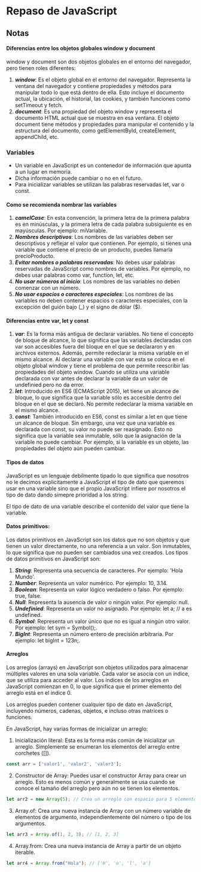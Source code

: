 # Repaso de JavaScript

## Notas

#### Diferencias entre los objetos globales window y document
window y document son dos objetos globales en el entorno del navegador, pero tienen roles diferentes:
1. __*window*__: Es el objeto global en el entorno del navegador. Representa la ventana del navegador y contiene propiedades y métodos para manipular todo lo que está dentro de ella. Esto incluye el documento actual, la ubicación, el historial, las cookies, y también funciones como setTimeout y fetch.
2. __*document*__: Es una propiedad del objeto window y representa el documento HTML actual que se muestra en esa ventana. El objeto document tiene métodos y propiedades para manipular el contenido y la estructura del documento, como getElementById, createElement, appendChild, etc.

### Variables
* Un variable en JavaScript es un contenedor de información que apunta a un lugar en memoria.
* Dicha información puede cambiar o no en el futuro.
* Para inicializar variables se utilizan las palabras reservadas let, var o const.

#### Como se recomienda nombrar las variables
1. __*camelCase*__: En esta convención, la primera letra de la primera palabra es en minúsculas, y la primera letra de cada palabra subsiguiente es en mayúsculas. Por ejemplo: miVariable.
2. __*Nombres descriptivos*__: Los nombres de las variables deben ser descriptivos y reflejar el valor que contienen. Por ejemplo, si tienes una variable que contiene el precio de un producto, puedes llamarla precioProducto.
3. __*Evitar nombres o palabras reservadas*__: No debes usar palabras reservadas de JavaScript como nombres de variables. Por ejemplo, no debes usar palabras como var, function, let, etc.
4. __*No usar números al inicio*__: Los nombres de las variables no deben comenzar con un número.
5. __*No usar espacios o caracteres especiales*__: Los nombres de las variables no deben contener espacios o caracteres especiales, con la excepción del guión bajo (_) y el signo de dólar ($).

#### Diferencias entre var, let y const
1. __*var*__: Es la forma más antigua de declarar variables. No tiene el concepto de bloque de alcance, lo que significa que las variables declaradas con var son accesibles fuera del bloque en el que se declararon y en archivos externos. Además, permite redeclarar la misma variable en el mismo alcance. Al declarar una variable con var esta se coloca en el objeto global window y tiene el problema de que permite reescribir las propiedades del objeto window. Cuando se utiliza una variable declarada con var antes de declarar la variable da un valor de undefinied pero no da error.
2. __*let*__: Introducido en ES6 (ECMAScript 2015), let tiene un alcance de bloque, lo que significa que la variable sólo es accesible dentro del bloque en el que se declaró. No permite redeclarar la misma variable en el mismo alcance.
3. __*const*__: También introducido en ES6, const es similar a let en que tiene un alcance de bloque. Sin embargo, una vez que una variable es declarada con const, su valor no puede ser reasignado. Esto no significa que la variable sea inmutable, sólo que la asignación de la variable no puede cambiar. Por ejemplo, si la variable es un objeto, las propiedades del objeto aún pueden cambiar.

#### Tipos de datos
JavaScript es un lenguaje debilmente tipado lo que significa que nosotros no le decimos  explicitamente a JavaScript el tipo de dato que queremos usar en una variable sino que el propio JavaScript infiere por nosotros el tipo de dato dando simepre prioridad a los string.

El tipo de dato de una variable describe el contenido del valor que tiene la variable.

#### Datos primitivos:
Los datos primitivos en JavaScript son los datos que no son objetos y que tienen un valor directamente, no una referencia a un valor. Son inmutables, lo que significa que no pueden ser cambiados una vez creados. Los tipos de datos primitivos en JavaScript son:

1. __*String*__: Representa una secuencia de caracteres. Por ejemplo: 'Hola Mundo'.
1. __*Number*__: Representa un valor numérico. Por ejemplo: 10, 3.14.
1. __*Boolean*__: Representa un valor lógico verdadero o falso. Por ejemplo: true, false.
1. __*Null*__: Representa la ausencia de valor o ningún valor. Por ejemplo: null.
1. __*Undefinied*__: Representa un valor no asignado. Por ejemplo: let a; // a es undefined.
1. __*Symbol*__: Representa un valor único que no es igual a ningún otro valor. Por ejemplo: let sym = Symbol();.
1. __*BigInt*__: Representa un número entero de precisión arbitraria. Por ejemplo: let bigInt = 123n;.


#### Arreglos
Los arreglos (arrays) en JavaScript son objetos utilizados para almacenar múltiples valores en una sola variable. Cada valor se asocia con un índice, que se utiliza para acceder al valor. Los índices de los arreglos en JavaScript comienzan en 0, lo que significa que el primer elemento del arreglo está en el índice 0.

Los arreglos pueden contener cualquier tipo de dato en JavaScript, incluyendo números, cadenas, objetos, e incluso otras matrices o funciones.

En JavaScript, hay varias formas de inicializar un arreglo:

1. Inicialización literal: Esta es la forma más común de inicializar un arreglo. Simplemente se enumeran los elementos del arreglo entre corchetes ([]).
```javascript
const arr = ['valor1', 'valor2', 'valor3'];
```
2. Constructor de Array: Puedes usar el constructor Array para crear un arreglo. Esto es menos común y generalmente se usa cuando se conoce el tamaño del arreglo pero aún no se tienen los elementos.

```javascript
let arr2 = new Array(5); // Crea un arreglo con espacio para 5 elementos
```
3. Array.of: Crea una nueva instancia de Array con un número variable de elementos de argumento, independientemente del número o tipo de los argumentos. 
```javascript
let arr3 = Array.of(1, 2, 3); // [1, 2, 3]
```
4. Array.from: Crea una nueva instancia de Array a partir de un objeto iterable.
```javascript
let arr4 = Array.from("Hola"); // ['H', 'o', 'l', 'a']
```

